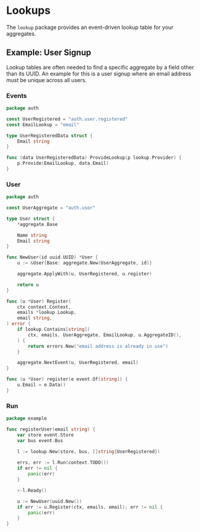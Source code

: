 # Lookups

The `lookup` package provides an event-driven lookup table for your aggregates.

## Example: User Signup

Lookup tables are often needed to find a specific aggregate by a field other
than its UUID. An example for this is a user signup where an email address must
be unique across all users.

### Events

```go
package auth

const UserRegistered = "auth.user.registered"
const EmailLookup = "email"

type UserRegisteredData struct {
	Email string
}

func (data UserRegisteredData) ProvideLookup(p lookup.Provider) {
	p.Provide(EmailLookup, data.Email)
}
```

### User

```go
package auth

const UserAggregate = "auth.user"

type User struct {
	*aggregate.Base

	Name string
	Email string
}

func NewUser(id uuid.UUID) *User {
	u := &User{Base: aggregate.New(UserAggregate, id)}

	aggregate.ApplyWith(u, UserRegistered, u.register)

	return u
}

func (u *User) Register(
	ctx context.Context,
	emails *lookup.Lookup,
	email string,
) error {
	if lookup.Contains[string](
		ctx, emails, UserAggregate, EmailLookup, u.AggregateID(),
	) {
		return errors.New("email address is already in use")
	}

	aggregate.NextEvent(u, UserRegistered, email)
}

func (u *User) register(e event.Of[string]) {
	u.Email = e.Data()
}
```

### Run

```go
package example

func registerUser(email string) {
	var store event.Store
	var bus event.Bus

	l := lookup.New(store, bus, []string{UserRegistered})
	
	errs, err := l.Run(context.TODO())
	if err != nil {
		panic(err)
	}

	<-l.Ready()

	u := NewUser(uuid.New())
	if err := u.Register(ctx, emails, email); err != nil {
		panic(err)
	}
}
```
